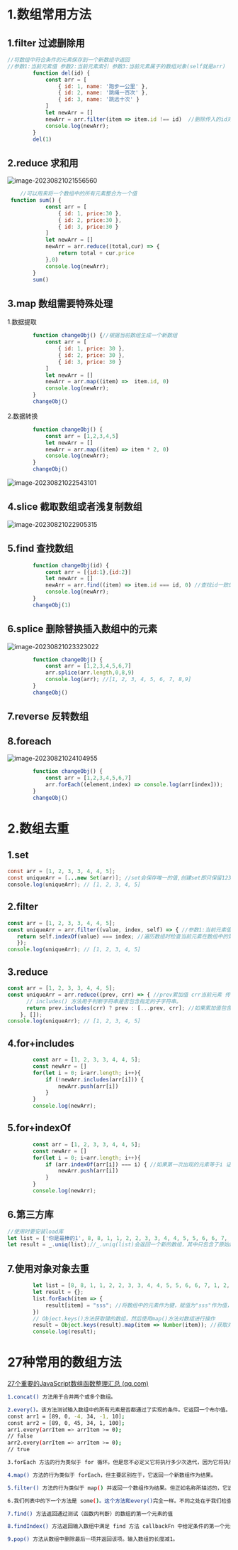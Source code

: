 # 1.数组常用方法

## 1.filter 过滤删除用

```js
//将数组中符合条件的元素保存到一个新数组中返回
//参数1:当前元素值 参数2:当前元素索引 参数3:当前元素属于的数组对象(self就是arr)
        function del(id) {
            const arr = [
                { id: 1, name: '跑步一公里' },
                { id: 2, name: '跳绳一百次' },
                { id: 3, name: '跳远十次' }
            ]
            let newArr = []
            newArr = arr.filter(item => item.id !== id)  //删除传入的id对应的项
            console.log(newArr);  
        }
        del(1)
```

## 2.reduce 求和用

![image-20230821021556560](https://ttqblogimg.oss-cn-beijing.aliyuncs.com/image-20230821021556560.png)

```js
    //可以用来将一个数组中的所有元素整合为一个值    
 function sum() {
            const arr = [
                { id: 1, price:30 },
                { id: 2, price:30 },
                { id: 3, price:30 }
            ]
            let newArr = []
            newArr = arr.reduce((total,cur) => {
                return total + cur.price
            },0)  
            console.log(newArr);  
        }
        sum()
```

## 3.map 数组需要特殊处理

1.数据提取

```js
        function changeObj() {//根据当前数组生成一个新数组
            const arr = [
                { id: 1, price: 30 },
                { id: 2, price: 30 },
                { id: 3, price: 30 }
            ]
            let newArr = []
            newArr = arr.map((item) =>  item.id, 0)
            console.log(newArr);
        }
        changeObj()
```

2.数据转换

```js
        function changeObj() {
            const arr = [1,2,3,4,5]
            let newArr = []
            newArr = arr.map((item) => item * 2, 0)
            console.log(newArr);
        }
        changeObj()
```

![image-20230821022543101](https://ttqblogimg.oss-cn-beijing.aliyuncs.com/image-20230821022543101.png)

## 4.slice 截取数组或者浅复制数组

![image-20230821022905315](https://ttqblogimg.oss-cn-beijing.aliyuncs.com/image-20230821022905315.png)

## 5.find 查找数组

```js
        function changeObj(id) {
            const arr = [{id:1},{id:2}]
            let newArr = []
            newArr = arr.find((item) => item.id === id, 0) //查找id一致的
            console.log(newArr);
        }
        changeObj(1)
```

## 6.splice 删除替换插入数组中的元素

![image-20230821023323022](https://ttqblogimg.oss-cn-beijing.aliyuncs.com/image-20230821023323022.png)

```js
        function changeObj() {
            const arr = [1,2,3,4,5,6,7]
            arr.splice(arr.length,0,8,9)
            console.log(arr); //[1, 2, 3, 4, 5, 6, 7, 8,9]
        }
        changeObj()
```

## 7.reverse 反转数组

## 8.foreach

![image-20230821024104955](https://ttqblogimg.oss-cn-beijing.aliyuncs.com/image-20230821024104955.png)

```js
        function changeObj() {
            const arr = [1,2,3,4,5,6,7]
            arr.forEach((element,index) => console.log(arr[index]));
        }
        changeObj()
```

# 2.数组去重

## 1.set

```java
const arr = [1, 2, 3, 3, 4, 4, 5];
const uniqueArr = [...new Set(arr)]; //set会保存唯一的值,创建set即只保留123456 将其转为数组即可
console.log(uniqueArr); // [1, 2, 3, 4, 5]
```

## 2.filter

```js
const arr = [1, 2, 3, 3, 4, 4, 5];
const uniqueArr = arr.filter((value, index, self) => { //参数1:当前元素值 参数2:当前元素索引 参数3:当前元素属于的数组对象(self就是arr)
   return self.indexOf(value) === index; //遍历数组时检查当前元素在数组中的第一个索引位置，如果与当前索引位置相同(表示是第一次出现的该元素值)，则保留该元素
   });
console.log(uniqueArr); // [1, 2, 3, 4, 5]
```

## 3.reduce

```js
const arr = [1, 2, 3, 3, 4, 4, 5];
const uniqueArr = arr.reduce((prev, crr) => { //prev累加值 crr当前元素 传一个空数组作为累加起始
      // includes() 方法用于判断字符串是否包含指定的子字符串。
      return prev.includes(crr) ? prev : [...prev, crr]; //如果累加值包含当前项则返回,不包含当前值则添加到数组中
    }, []);
console.log(uniqueArr); // [1, 2, 3, 4, 5]
```

## 4.for+includes

```js
        const arr = [1, 2, 3, 3, 4, 4, 5];
        const newArr = []
        for(let i = 0; i<arr.length; i++){
            if (!newArr.includes(arr[i])) {
                newArr.push(arr[i])
            }
        }
        console.log(newArr);
```

## 5.for+indexOf

```js
        const arr = [1, 2, 3, 3, 4, 4, 5];
        const newArr = []
        for(let i = 0; i<arr.length; i++){
            if (arr.indexOf(arr[i]) === i) { //如果第一次出现的元素等于i 证明当前元素是第一次出现在arr数组中
                newArr.push(arr[i])
            }
        }
        console.log(newArr);
```

## 6.第三方库

```js
//使用时要安装load库
let list = ['你是最棒的1', 8, 8, 1, 1, 2, 2, 3, 3, 4, 4, 5, 5, 6, 6, 7, 1, 2, 3, 4, 5, 6, 7, 8, '你是最棒的1',]
let result = _.uniq(list);//_.uniq(list)会返回一个新的数组，其中只包含了原始数组中的唯一元素。
```

## 7.使用对象对象去重

```js
        let list = [8, 8, 1, 1, 2, 2, 3, 3, 4, 4, 5, 5, 6, 6, 7, 1, 2, 3, 4, 5, 6, 7, 8]
        let result = {};
        list.forEach(item => {
            result[item] = "sss"; //将数组中的元素作为键，赋值为"sss"作为值，将其添加到result对象中(对象中的键是唯一的，这样可以实现去重操作)
        })
        // Object.keys()方法获取键的数组，然后使用map()方法对数组进行操作
        result = Object.keys(result).map(item => Number(item)); //获取对象的建并转为number数组
        console.log(result);
```

# 27种常用的数组方法

[27个重要的JavaScript数组函数整理汇总 (qq.com)](https://mp.weixin.qq.com/s?__biz=MjM5MDA2MTI1MA==&mid=2649118986&idx=1&sn=a20751891391d24879e145357ac205a0&chksm=be587ea7892ff7b10d3f169b6032bfdb79a7186570489943083fdd033d2ec133a70d4f64d5aa&scene=27)



```bash
1.concat() 方法用于合并两个或多个数组。

2.every()。该方法测试输入数组中的所有元素是否都通过了实现的条件。它返回一个布尔值。
const arr1 = [89, 0, -4, 34, -1, 10];
const arr2 = [89, 0, 45, 34, 1, 100];
arr1.every(arrItem => arrItem >= 0);
// false
arr2.every(arrItem => arrItem >= 0);
// true

3.forEach 方法的行为类似于 for 循环。但是您不必定义它将执行多少次迭代，因为它将执行与输入数组中的项目数相等的迭代。

4.map() 方法的行为类似于 forEach，但主要区别在于，它返回一个新数组作为结果。

5.filter() 方法的行为类似于 map() 并返回一个数组作为结果。但正如名称所描述的，它返回一个过滤后的结果数组。

6.我们列表中的下一个方法是 some()。这个方法和every()完全一样。不同之处在于我们检查输入数组的所有元素的条件，如果有任何元素满足条件，则返回 true。

7.find() 方法返回通过测试（函数内判断）的数组的第一个元素的值

8.findIndex() 方法返回输入数组中满足 find 方法 callbackFn 中给定条件的第一个元素的索引。否则返回-1，表示没有数组项通过条件检查。语法将与 find() 方法保持相同，只是返回结果会有所不同。

9.pop() 方法从数组中删除最后一项并返回该项。输入数组的长度减1。
```

